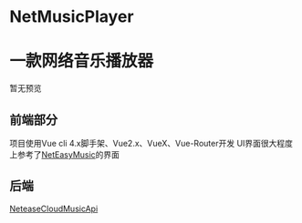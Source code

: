 # NetMusicPlayer
# 一款网络音乐播放器
暂无预览

## 前端部分
项目使用Vue cli 4.x脚手架、Vue2.x、VueX、Vue-Router开发
UI界面很大程度上参考了[NetEasyMusic](https://github.com/jsososo/NeteaseMusic#neteasymusic)的界面

## 后端
[NeteaseCloudMusicApi](https://github.com/Binaryify/NeteaseCloudMusicApi)
